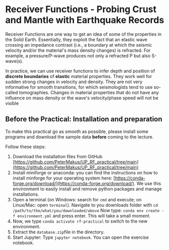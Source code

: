 # Receiver Functions - Probing Crust and Mantle with Earthquake Records
Receiver Functions are one way to get an idea of some of the properties in the Solid Earth. Essentially, they exploit the fact that an elastic wave crossing an impedance contrast (i.e., a boundary at which the seismic velocity and/or the material's mass density changes) is refracted. For example, a pressure/P-wave produces not only a refracted P but also S-wave(s).

In practice, we can use receiver functions to infer depth and position of **discrete boundaries** of **elastic** material properties. They work well for sudden strong changes in velocity and density. They are not very informative for smooth transitions, for which seismologists tend to use so-called tomographies. Changes in material properties that do not have any influence on mass density or the wave's velocity/phase speed will not be visible
## Before the Practical: Installation and preparation
To make this practical go as smooth as possible, please install some programs and download the sample data **before** coming to the lecture.

Follow these steps:

1. Download the installation files from GitHub [https://github.com/PeterMakus/UP_RF_practical/tree/main](https://github.com/PeterMakus/UP_RF_practical/tree/main)
2. Install miniforge or anaconda: you can find the instructions on how to install minforge for your operating system here: [https://conda-forge.org/download/](https://conda-forge.org/download/). We use this environment to easily install and remove python packages and manage installations.
3. Open a terminal (on Windows: search for ``cmd`` and execute; on Linux/Mac: open ``terminal``). Navigate to you downloads folder with ``cd /path/to/the/what/you/downloaded/above`` Now type: ``conda env create -f environment.yml`` and press enter. This will take a small moment.
4. Now, we type ``conda activate rf-practical`` to switch to the new environment.
5. Extract the ``database.zip``file in the directory.
6. Start Jupyter: Type ``jupyter notebook``. You can open the exercise notebook.
